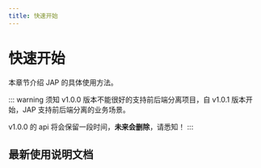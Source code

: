 ```yaml
---
title: 快速开始
---
```


# 快速开始

本章节介绍 JAP 的具体使用方法。


::: warning 须知
v1.0.0 版本不能很好的支持前后端分离项目，自 v1.0.1 版本开始，JAP 支持前后端分离的业务场景。

v1.0.0 的 api 将会保留一段时间，**未来会删除**，请悉知！
:::

<ref-link :link='`/quickstart/old`' :title="`旧版帮助文档（适配 v1.0.0 版）`"/>


## 最新使用说明文档

<ref-link :link='`/quickstart/jap-simple`' :title="`使用 jap-simple`"/>
<ref-link :link='`/quickstart/jap-social`' :title="`使用 jap-social`"/>
<ref-link :link='`/quickstart/jap-oauth2`' :title="`使用 jap-oauth2`"/>
<ref-link :link='`/quickstart/jap-oidc`' :title="`使用 jap-oidc`"/>
<ref-link :link='`/quickstart/jap-sso`' :title="`使用 jap-sso`"/>
<ref-link :link='`/quickstart/jap-mfa`' :title="`使用 jap-mfa`"/>
<ref-link :link='`/quickstart/front-end-and-backend`' :title="`前后端分离架构下使用 JAP`"/>
